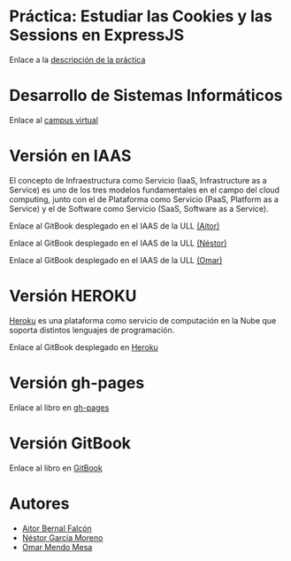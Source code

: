 # Práctica: Estudiar las Cookies y las Sessions en ExpressJS
Enlace a la [descripción de la práctica](https://casianorodriguezleon.gitbooks.io/ull-esit-1617/content/practicas/practicalearningcookies.html)

# Desarrollo de Sistemas Informáticos
Enlace al [campus virtual](https://campusvirtual.ull.es/1617/course/view.php?id=1136)

# Versión en IAAS
El concepto de Infraestructura como Servicio (IaaS, Infrastructure as a Service) es uno de los tres modelos fundamentales en el campo del cloud computing, junto con el de Plataforma como Servicio (PaaS, Platform as a Service) y el de Software como Servicio (SaaS, Software as a Service).

Enlace al GitBook desplegado en el IAAS de la ULL [(Aitor)](http://10.6.128.132:8086/)

Enlace al GitBook desplegado en el IAAS de la ULL [(Néstor)]()

Enlace al GitBook desplegado en el IAAS de la ULL [(Omar)]()

# Versión HEROKU
[Heroku](https://devcenter.heroku.com/categories/learning) es una plataforma como servicio de computación en la Nube que soporta distintos lenguajes de programación.

Enlace al GitBook desplegado en [Heroku](https://dsipractica3.herokuapp.com/)

# Versión gh-pages

Enlace al libro en [gh-pages]()

# Versión GitBook

Enlace al libro en [GitBook](https://ozzrocker95.gitbooks.io/estudiar-cookies-y-sessions-en-expressjs-aitor-ne/content/)

# Autores
* [Aitor Bernal Falcón](https://chinegua.github.io/)
* [Néstor García Moreno](https://nestor-gm.github.io/)
* [Omar Mendo Mesa](https://ozzrocker95.github.io/)
